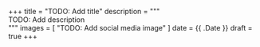 +++
title = "TODO: Add title"
description = """\
  TODO: Add description \
  """
images = [
  "TODO: Add social media image"
]
date = {{ .Date }}
draft = true
+++

